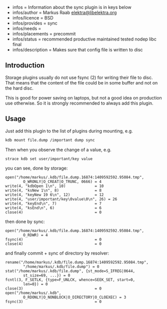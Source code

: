 - infos = Information about the sync plugin is in keys below
- infos/author = Markus Raab <elektra@libelektra.org>
- infos/licence = BSD
- infos/provides = sync
- infos/needs =
- infos/placements = precommit
- infos/status = recommended productive maintained tested nodep libc final
- infos/description = Makes sure that config file is written to disc

## Introduction

Storage plugins usually do not use fsync (2) for writing their file
to disc. That means that the content of the file could be in some
buffer and not on the hard disc.

This is good for power saving on laptops, but not a good idea on
production use otherwise. So it is strongly recommended to always
add this plugin.

## Usage

Just add this plugin to the list of plugins during mounting, e.g.

```sh
kdb mount file.dump /important dump sync
```

Then when you observe the change of a value, e.g.

```sh
strace kdb set user/important/key value
```

you can see, done by storage:

```
open("/home/markus/.kdb/file.dump.16874:1409592592.95084.tmp",
        O_WRONLY|O_CREAT|O_TRUNC, 0666) = 4
write(4, "kdbOpen 1\n", 10)             = 10
write(4, "ksNew 1\n", 8)                = 8
write(4, "keyNew 19 6\n", 12)           = 12
write(4, "user/important/key\0value\0\n", 26) = 26
write(4, "keyEnd\n", 7)                 = 7
write(4, "ksEnd\n", 6)                  = 6
close(4)                                = 0
```

then done by sync:

```
open("/home/markus/.kdb/file.dump.16874:1409592592.95084.tmp",
        O_RDWR) = 4
fsync(4)                                = 0
close(4)                                = 0
```

and finally commit + sync of directory by resolver:

```
rename("/home/markus/.kdb/file.dump.16874:1409592592.95084.tmp",
        "/home/markus/.kdb/file.dump") = 0
stat("/home/markus/.kdb/file.dump", {st_mode=S_IFREG|0644,
        st_size=69, ...}) = 0
fcntl(3, F_SETLK, {type=F_UNLCK, whence=SEEK_SET, start=0,
        len=0}) = 0
close(3)                                = 0
open("/home/markus/.kdb",
        O_RDONLY|O_NONBLOCK|O_DIRECTORY|O_CLOEXEC) = 3
fsync(3)                                = 0
```
